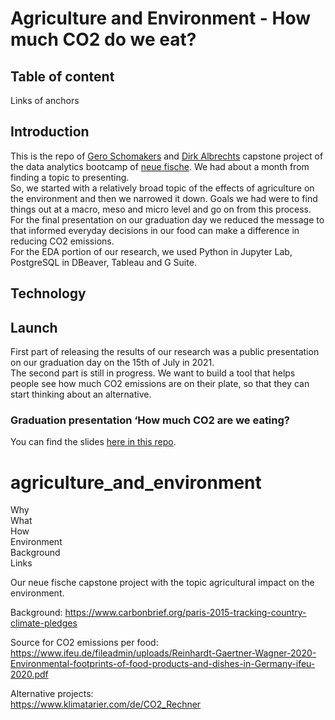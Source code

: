 # Agriculture and Environment - How much CO2 do we eat?

## Table of content
Links of anchors

## Introduction

This is the repo of [Gero Schomakers]() and [Dirk Albrechts]() capstone project of the data analytics bootcamp of [neue fische](). We had about a month from finding a topic to presenting.  
So, we started with a relatively broad topic of the effects of agriculture on the environment and then we narrowed it down. Goals we had were to find things out at a macro, meso and micro level and go on from this process.  
For the final presentation on our graduation day we reduced the message to that informed everyday decisions in our food can make a difference in reducing CO2 emissions.  
For the EDA portion of our research, we used Python in Jupyter Lab, PostgreSQL in DBeaver, Tableau and G Suite.  

## Technology

## Launch
First part of releasing the results of our research was a public presentation on our graduation day on the 15th of July in 2021.  
The second part is still in progress. We want to build a tool that helps people see how much CO2 emissions are on their plate, so that they can start thinking about an alternative.  

### Graduation presentation ‘How much CO2 are we eating?
You can find the slides [here in this repo]().






# agriculture_and_environment
Why  
What  
How  
Environment  
Background  
Links  



Our neue fische capstone project with the topic agricultural impact on the environment.  

Background: 
https://www.carbonbrief.org/paris-2015-tracking-country-climate-pledges  


Source for CO2 emissions per food: https://www.ifeu.de/fileadmin/uploads/Reinhardt-Gaertner-Wagner-2020-Environmental-footprints-of-food-products-and-dishes-in-Germany-ifeu-2020.pdf  

Alternative projects:  
https://www.klimatarier.com/de/CO2_Rechner   
